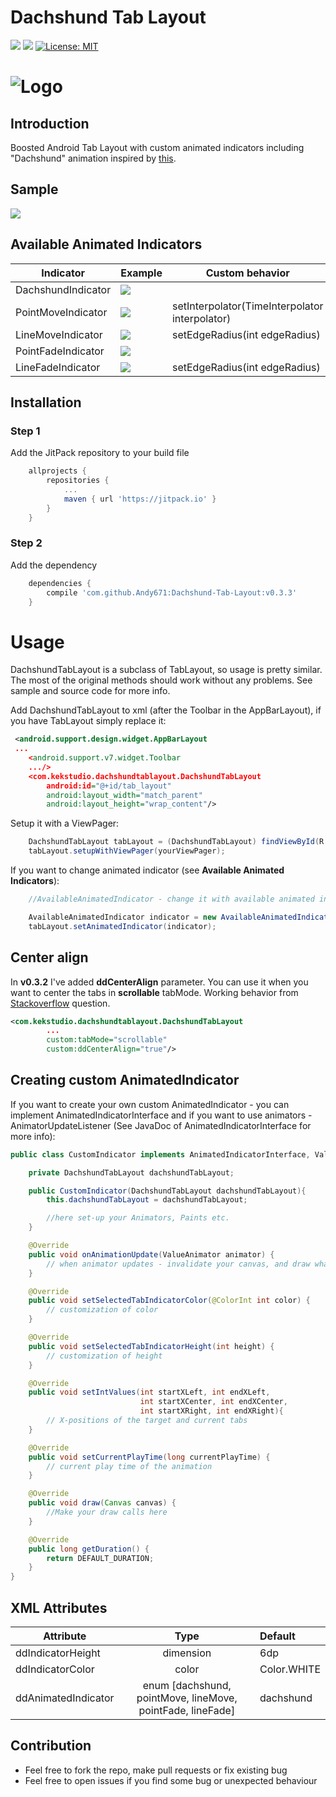 # Dachshund Tab Layout
[![](https://img.shields.io/badge/minSDK-15-brightgreen.svg)](https://developer.android.com/training/basics/supporting-devices/platforms.html)
[![](https://jitpack.io/v/Andy671/Dachshund-Tab-Layout.svg)](https://jitpack.io/#Andy671/Dachshund-Tab-Layout)
[![License: MIT](https://img.shields.io/badge/License-MIT-blue.svg)](https://opensource.org/licenses/MIT)

# ![Logo](https://raw.githubusercontent.com/Andy671/Dachshund-Tab-Layout/master/dachshund_logo.png)

## Introduction
Boosted Android Tab Layout with custom animated indicators including "Dachshund" animation inspired by [this](https://material.uplabs.com/posts/tab-interaction).

## Sample
![](http://i.giphy.com/1VVYHwT4OFf6U.gif)

## Available Animated Indicators
| Indicator         	|  Example | Custom behavior |
|--------------------- 	|--------------------------------| ----- |
| DachshundIndicator 	| ![](http://i.giphy.com/115nZIzHqsDpcI.gif) | |
| PointMoveIndicator	|![](http://i.giphy.com/yK9y4NcPH7wNa.gif)  | setInterpolator(TimeInterpolator interpolator) |
| LineMoveIndicator 	| ![](http://i.giphy.com/rzvsTmlUOod0I.gif) | setEdgeRadius(int edgeRadius)|
| PointFadeIndicator	| ![](http://i.giphy.com/nQZYOyfYH7gJy.gif)  | |
| LineFadeIndicator 	| ![](http://i.giphy.com/PHUmWmrM0O7YI.gif) | setEdgeRadius(int edgeRadius)|

###

## Installation

### Step 1
Add the JitPack repository to your build file
```gradle
	allprojects {
		repositories {
			...
			maven { url 'https://jitpack.io' }
		}
	}
```

### Step 2
Add the dependency
```gradle
	dependencies {
		compile 'com.github.Andy671:Dachshund-Tab-Layout:v0.3.3'
	}
```

# Usage
DachshundTabLayout is a subclass of TabLayout, so usage is pretty similar. The most of the original methods should work without any problems. See sample and source code for more info.

Add DachshundTabLayout to xml (after the Toolbar in the AppBarLayout), if you have TabLayout simply replace it:
```xml
 <android.support.design.widget.AppBarLayout
 ...
	<android.support.v7.widget.Toolbar           
	.../>
	<com.kekstudio.dachshundtablayout.DachshundTabLayout
		android:id="@+id/tab_layout"
		android:layout_width="match_parent"
		android:layout_height="wrap_content"/>
```

Setup it with a ViewPager:
```java
	DachshundTabLayout tabLayout = (DachshundTabLayout) findViewById(R.id.tab_layout);
	tabLayout.setupWithViewPager(yourViewPager);
```

If you want to change animated indicator (see **Available Animated Indicators**):
```java
	//AvailableAnimatedIndicator - change it with available animated indicator

	AvailableAnimatedIndicator indicator = new AvailableAnimatedIndicator(tabLayout);
	tabLayout.setAnimatedIndicator(indicator);
```

## Center align
In **v0.3.2** I've added **ddCenterAlign** parameter. You can use it when you want to center the tabs in **scrollable** tabMode.
Working behavior from [Stackoverflow](https://stackoverflow.com/questions/33191794/android-tablayout-with-active-tab-always-at-center-just-like-in-play-newsstand) question.
```xml
<com.kekstudio.dachshundtablayout.DachshundTabLayout
		...
		custom:tabMode="scrollable"
		custom:ddCenterAlign="true"/>
```

## Creating custom AnimatedIndicator
If you want to create your own custom AnimatedIndicator - you can implement AnimatedIndicatorInterface and if you want to use animators - AnimatorUpdateListener (See JavaDoc of AnimatedIndicatorInterface for more info):
```java
public class CustomIndicator implements AnimatedIndicatorInterface, ValueAnimator.AnimatorUpdateListener {

    private DachshundTabLayout dachshundTabLayout;

    public CustomIndicator(DachshundTabLayout dachshundTabLayout){
        this.dachshundTabLayout = dachshundTabLayout;

    	//here set-up your Animators, Paints etc.
    }

    @Override
    public void onAnimationUpdate(ValueAnimator animator) {
    	// when animator updates - invalidate your canvas, and draw what you want.
    }

    @Override
    public void setSelectedTabIndicatorColor(@ColorInt int color) {
        // customization of color
    }

    @Override
    public void setSelectedTabIndicatorHeight(int height) {
        // customization of height
    }

    @Override
    public void setIntValues(int startXLeft, int endXLeft,
                             int startXCenter, int endXCenter,
                             int startXRight, int endXRight){
        // X-positions of the target and current tabs
    }

    @Override
    public void setCurrentPlayTime(long currentPlayTime) {
        // current play time of the animation
    }

    @Override
    public void draw(Canvas canvas) {
        //Make your draw calls here
    }

    @Override
    public long getDuration() {
        return DEFAULT_DURATION;
    }
}
```


## XML Attributes
| Attribute        	| Type                | Default     |
| ----------------------|:-------------------:| :-----------|
| ddIndicatorHeight   	| dimension           | 6dp 	    |
| ddIndicatorColor    	| color               | Color.WHITE |
| ddAnimatedIndicator 	| enum [dachshund, pointMove, lineMove, pointFade, lineFade] | dachshund |

## Contribution
- Feel free to fork the repo, make pull requests or fix existing bug
- Feel free to open issues if you find some bug or unexpected behaviour

